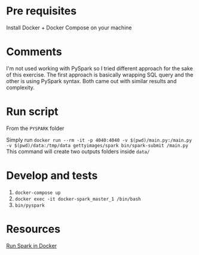 # Pre requisites

Install Docker + Docker Compose on your machine

# Comments
I'm not used working with PySpark so I tried different approach for the sake of this exercise.
The first approach is basically wrapping SQL query and the other is using PySpark syntax.
Both came out with similar results and complexity.

# Run script

From the `PYSPARK` folder

Simply run `docker run --rm -it -p 4040:4040 -v $(pwd)/main.py:/main.py -v $(pwd)/data:/tmp/data gettyimages/spark bin/spark-submit /main.py`
This command will create two outputs folders inside `data/`

# Develop and tests

1. `docker-compose up`
2. `docker exec -it docker-spark_master_1 /bin/bash`
3. `bin/pyspark`

# Resources
[Run Spark in Docker](https://github.com/gettyimages/docker-spark)